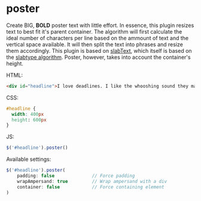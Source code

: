 # poster

Create BIG, **BOLD** poster text with little effort. In essence, this plugin resizes text to best fit it's parent container. The algorithm will first calculate the ideal number of characters per line based on the ammount of text and the vertical space available. It will then split the text into phrases and resize them accordingly. This plugin is based on [slabText](https://github.com/freqdec/slabText), which itself is based on the [slabtype algorithm](http://erikloyer.com/index.php/blog/the_slabtype_algorithm_part_1_background/). Poster, however, takes into account the container's height.

HTML:

```html
<div id="headline">I love deadlines. I like the whooshing sound they make as they fly by. -Douglas Adams</div>
```

CSS:

```css
#headline {
  width: 400px
  height: 600px
}

```

JS:

```js
$('#headline').poster()
```

Available settings:

```js
$('#headline').poster(
    padding: false              // Force padding
    wrapAmpersand: true         // Wrap ampersand with a div
    container: false            // Force containing element
)
```
